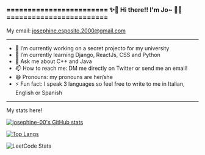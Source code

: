 ### ======================== ✨👋  Hi there!! I'm Jo~  👋✨ ========================

My email: josephine.esposito.2000@gmail.com

---

- 🔭 I’m currently working on a secret projecto for my university
- 🌱 I’m currently learning Django, ReactJs, CSS and Python
- 💬 Ask me about C++ and Java
- 📫 How to reach me: DM me directly on Twitter or send me an email!
- 😄 Pronouns: my pronouns are her/she
- ⚡ Fun fact: I speak 3 languages so feel free to write to me in Italian, English or Spanish

---
My stats here!

[![josephine-00's GitHub stats](https://github-readme-stats.vercel.app/api?username=josephine-00&show_icons=true&theme=solarized-light)](https://github.com/josephine-00/github-readme-stats)

[![Top Langs](https://github-readme-stats.vercel.app/api/top-langs/?username=josephine-00&layout=compact&show_icons=true&theme=solarized-light)](https://github.com/josephine-00/github-readme-stats)


![LeetCode Stats](https://leetcode.card.workers.dev/josephine-00?theme=forest&font=baloo&extension=null)
